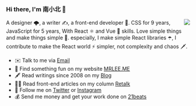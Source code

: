 ### Hi there, I'm 南小北 👋

<img align="right" src="https://github-readme-stats.vercel.app/api?username=nanxiaobei&title_color=fff&text_color=fff&icon_color=ccc&bg_color=000&hide_title=true&show_icons=true" />

A designer 🌩, a writer ✍️, a front-end developer 🦋. CSS for 9 years, JavaScript for 5 years, With React ⚛️ and Vue 🔰 skills. Love simple things and make things simple 🔋. especially, I make simple React libraries ☂️, I contribute to make the React world ⚡️ simpler, not complexity and chaos 🗡.

- ✉️ Talk to me via [Email](mailto:nanxiaobei@gmail.com)
- 📱 Find something fun on my website [MRLEE.ME](https://mrlee.me/)
- 🖋 Read writings since 2008 on my [Blog](https://mrlee.me/blog/)
- 👨‍💻 Read front-end articles on my column [Retalk](https://zhuanlan.zhihu.com/retalk/)
- 🤳 Follow me on [Twitter](https://twitter.com/nanxiaobei) or [Instagram](https://www.instagram.com/nan.xiaobei/)
- 💰 Send me money and get your work done on [21beats](https://21beats.com/)
